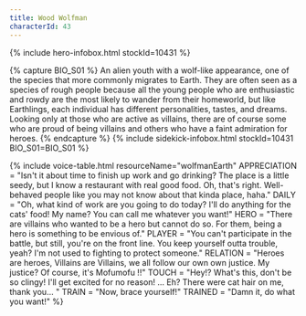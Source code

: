 ```yaml
---
title: Wood Wolfman
characterId: 43
---
```


{% include hero-infobox.html stockId=10431 %}

{% capture BIO_S01 %}
An alien youth with a wolf-like appearance, one of the species that more commonly migrates to Earth.
They are often seen as a species of rough people because all the young people who are enthusiastic and rowdy are the most likely to wander from their homeworld, but like Earthlings, each individual has different personalities, tastes, and dreams. Looking only at those who are active as villains, there are of course some who are proud of being villains and others who have a faint admiration for heroes.
{% endcapture %}
{% include sidekick-infobox.html stockId=10431 BIO_S01=BIO_S01 %}

{% include voice-table.html resourceName="wolfmanEarth"
APPRECIATION = "Isn't it about time to finish up work and go drinking? The place is a little seedy, but I know a restaurant with real good food.
Oh, that's right.  Well-behaved people like you may not know about that kinda place, haha."
DAILY = "Oh, what kind of work are you going to do today?  I'll do anything for the cats' food!  My name? You can call me whatever you want!"
HERO = "There are villains who wanted to be a hero but cannot do so. For them, being a hero is something to be envious of."
PLAYER = "You can't participate in the battle, but still, you're on the front line.  You keep yourself outta trouble, yeah? I'm not used to fighting to protect someone."
RELATION = "Heroes are heroes, Villains are Villains, we all follow our own own justice. My justice?  Of course, it's Mofumofu !!"
TOUCH = "Hey!? What's this, don't be so clingy! I'll get excited for no reason! ... Eh? There were cat hair on me, thank you... "
TRAIN = "Now, brace yourself!"
TRAINED = "Damn it, do what you want!"
%}
